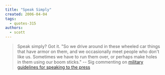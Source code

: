 ```yaml
---
title: "Speak Simply"
created: 2006-04-04
tags: 
  - quotes-315
authors: 
  - scott
---
```


> Speak simply? Got it. "So we drive around in these wheeled car things that have armor on them, and we occasionally meet people who don't like us. Sometimes we have to run them over, or perhaps make holes in them using our boom sticks." \-- Sig commenting on [military guidelines for speaking to the press](http://www.sigspace.net/node/291)
